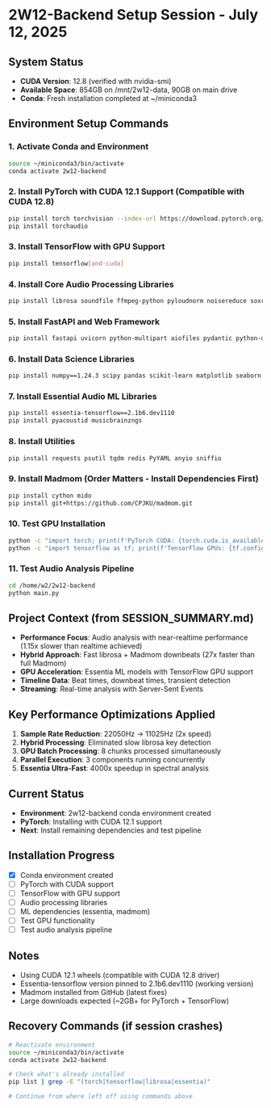 # 2W12-Backend Setup Session - July 12, 2025

## System Status
- **CUDA Version**: 12.8 (verified with nvidia-smi)
- **Available Space**: 854GB on /mnt/2w12-data, 90GB on main drive
- **Conda**: Fresh installation completed at ~/miniconda3

## Environment Setup Commands

### 1. Activate Conda and Environment
```bash
source ~/miniconda3/bin/activate
conda activate 2w12-backend
```

### 2. Install PyTorch with CUDA 12.1 Support (Compatible with CUDA 12.8)
```bash
pip install torch torchvision --index-url https://download.pytorch.org/whl/cu121
pip install torchaudio
```

### 3. Install TensorFlow with GPU Support
```bash
pip install tensorflow[and-cuda]
```

### 4. Install Core Audio Processing Libraries
```bash
pip install librosa soundfile ffmpeg-python pyloudnorm noisereduce soxr
```

### 5. Install FastAPI and Web Framework
```bash
pip install fastapi uvicorn python-multipart aiofiles pydantic python-dotenv
```

### 6. Install Data Science Libraries
```bash
pip install numpy==1.24.3 scipy pandas scikit-learn matplotlib seaborn
```

### 7. Install Essential Audio ML Libraries
```bash
pip install essentia-tensorflow==2.1b6.dev1110
pip install pyacoustid musicbrainzngs
```

### 8. Install Utilities
```bash
pip install requests psutil tqdm redis PyYAML anyio sniffio
```

### 9. Install Madmom (Order Matters - Install Dependencies First)
```bash
pip install cython mido
pip install git+https://github.com/CPJKU/madmom.git
```

### 10. Test GPU Installation
```bash
python -c "import torch; print(f'PyTorch CUDA: {torch.cuda.is_available()}, Devices: {torch.cuda.device_count()}')"
python -c "import tensorflow as tf; print(f'TensorFlow GPUs: {tf.config.list_physical_devices(\"GPU\")}')"
```

### 11. Test Audio Analysis Pipeline
```bash
cd /home/w2/2w12-backend
python main.py
```

## Project Context (from SESSION_SUMMARY.md)
- **Performance Focus**: Audio analysis with near-realtime performance (1.15x slower than realtime achieved)
- **Hybrid Approach**: Fast librosa + Madmom downbeats (27x faster than full Madmom)
- **GPU Acceleration**: Essentia ML models with TensorFlow GPU support
- **Timeline Data**: Beat times, downbeat times, transient detection
- **Streaming**: Real-time analysis with Server-Sent Events

## Key Performance Optimizations Applied
1. **Sample Rate Reduction**: 22050Hz → 11025Hz (2x speed)
2. **Hybrid Processing**: Eliminated slow librosa key detection
3. **GPU Batch Processing**: 8 chunks processed simultaneously
4. **Parallel Execution**: 3 components running concurrently
5. **Essentia Ultra-Fast**: 4000x speedup in spectral analysis

## Current Status
- **Environment**: 2w12-backend conda environment created
- **PyTorch**: Installing with CUDA 12.1 support
- **Next**: Install remaining dependencies and test pipeline

## Installation Progress
- [x] Conda environment created
- [ ] PyTorch with CUDA support
- [ ] TensorFlow with GPU support  
- [ ] Audio processing libraries
- [ ] ML dependencies (essentia, madmom)
- [ ] Test GPU functionality
- [ ] Test audio analysis pipeline

## Notes
- Using CUDA 12.1 wheels (compatible with CUDA 12.8 driver)
- Essentia-tensorflow version pinned to 2.1b6.dev1110 (working version)
- Madmom installed from GitHub (latest fixes)
- Large downloads expected (~2GB+ for PyTorch + TensorFlow)

## Recovery Commands (if session crashes)
```bash
# Reactivate environment
source ~/miniconda3/bin/activate
conda activate 2w12-backend

# Check what's already installed
pip list | grep -E "(torch|tensorflow|librosa|essentia)"

# Continue from where left off using commands above
```